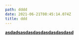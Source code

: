 ```yaml
---
path: dddd
date: 2021-06-21T08:45:14.074Z
title: ddd
---
```

**[asdadsasdasdasdasdasdasdasd](https://www.american-apartment-owners-association.org/property-management/latest-news/what-90-of-renters-want/)**